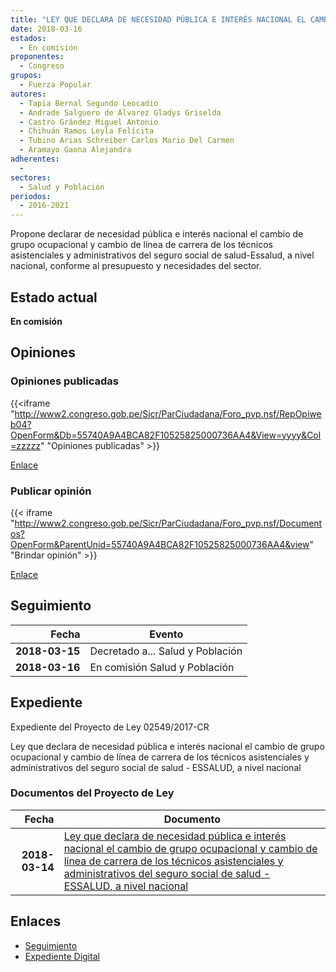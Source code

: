 ```yaml
---
title: "LEY QUE DECLARA DE NECESIDAD PÚBLICA E INTERÉS NACIONAL EL CAMBIO DE GRUPO OCUPACIONAL Y CAMBIO DE LÍNEA DE CARRERA DE LOS TÉCNICOS ASISTENCIALES Y ADMINISTRATIVOS DEL SEGURO SOCIAL DE SALUD-ESSALUD, A NIVEL NACIONAL"
date: 2018-03-16
estados: 
  - En comisión
proponentes: 
  - Congreso
grupos: 
  - Fuerza Popular
autores: 
  - Tapia Bernal Segundo Leocadio
  - Andrade Salguero de Álvarez Gladys Griselda
  - Castro Grández Miguel Antonio
  - Chihuán Ramos Leyla Felícita
  - Tubino Arias Schreiber Carlos Mario Del Carmen
  - Aramayo Gaona Alejandra
adherentes: 
  - 
sectores: 
  - Salud y Población
periodos: 
  - 2016-2021
---
```


Propone declarar de necesidad pública e interés nacional el cambio de grupo ocupacional y cambio de línea de carrera de los técnicos asistenciales y administrativos del seguro social de salud-Essalud, a nivel nacional, conforme al presupuesto y necesidades del sector.


## Estado actual

**En comisión**

## Opiniones

### Opiniones publicadas

{{<iframe "http://www2.congreso.gob.pe/Sicr/ParCiudadana/Foro_pvp.nsf/RepOpiweb04?OpenForm&Db=55740A9A4BCA82F10525825000736AA4&View=yyyy&Col=zzzzz" "Opiniones publicadas" >}}

[Enlace](http://www2.congreso.gob.pe/Sicr/ParCiudadana/Foro_pvp.nsf/RepOpiweb04?OpenForm&Db=55740A9A4BCA82F10525825000736AA4&View=yyyy&Col=zzzzz)
### Publicar opinión

{{< iframe "http://www2.congreso.gob.pe/Sicr/ParCiudadana/Foro_pvp.nsf/Documentos?OpenForm&ParentUnid=55740A9A4BCA82F10525825000736AA4&view" "Brindar opinión" >}}

[Enlace](http://www2.congreso.gob.pe/Sicr/ParCiudadana/Foro_pvp.nsf/Documentos?OpenForm&ParentUnid=55740A9A4BCA82F10525825000736AA4&view)

## Seguimiento

| Fecha | Evento |
|------:|--------|
| **2018-03-15** | Decretado a... Salud y Población|
| **2018-03-16** | En comisión Salud y Población|


## Expediente

Expediente del Proyecto de Ley 02549/2017-CR

Ley que declara de necesidad pública e interés nacional el cambio de grupo ocupacional y cambio de línea de carrera de los técnicos asistenciales y administrativos del seguro social de salud - ESSALUD, a nivel nacional


### Documentos del Proyecto de Ley

| Fecha | Documento |
|------:|--------|
| **2018-03-14** | [Ley que declara de necesidad pública e interés nacional el cambio de grupo ocupacional y cambio de línea de carrera de los técnicos asistenciales y administrativos del seguro social de salud - ESSALUD, a nivel nacional](http://www.leyes.congreso.gob.pe/Documentos/2016_2021/Proyectos_de_Ley_y_de_Resoluciones_Legislativas/PL0254920180314.pdf) |

## Enlaces 

- [Seguimiento](http://www2.congreso.gob.pe/Sicr/TraDocEstProc/CLProLey2016.nsf/f7fff46988ca05b1052578e100829cc7/bbececfa46128c2105258250007f5a82?OpenDocument)
- [Expediente Digital](http://www2.congreso.gob.pe/Sicr/TraDocEstProc/CLProLey2016.nsf/f7fff46988ca05b1052578e100829cc7/bbececfa46128c2105258250007f5a82?OpenDocument&Click=05257FB7005EB655.eb71d0cf91d8294e05256cdf006b5706/$Body/0.1C6C)
